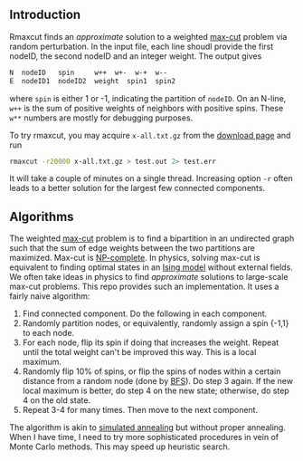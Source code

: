 ## Introduction

Rmaxcut finds an *approximate* solution to a weighted [max-cut][max-cut]
problem via random perturbation. In the input file, each line shoudl provide
the first nodeID, the second nodeID and an integer weight. The output gives
```txt
N  nodeID   spin     w++  w+-  w-+  w--
E  nodeID1  nodeID2  weight  spin1  spin2
```
where `spin` is either 1 or -1, indicating the partition of `nodeID`. On an
N-line, `w++` is the sum of positive weights of neighbors with positive spins.
These `w**` numbers are mostly for debugging purposes.

To try rmaxcut, you may acquire `x-all.txt.gz` from the [download
page][download] and run
```sh
rmaxcut -r20000 x-all.txt.gz > test.out 2> test.err
```
It will take a couple of minutes on a single thread. Increasing option `-r`
often leads to a better solution for the largest few connected components.

## Algorithms

The weighted [max-cut][max-cut] problem is to find a bipartition in an
undirected graph such that the sum of edge weights between the two partitions 
are maximized. Max-cut is [NP-complete][np-comp]. In physics, solving max-cut
is equivalent to finding optimal states in an [Ising model][ising] without
external fields. We often take ideas in physics to find *approximate* solutions
to large-scale max-cut problems. This repo provides such an implementation.
It uses a fairly naive algorithm:

1. Find connected component. Do the following in each component.
2. Randomly partition nodes, or equivalently, randomly assign a spin {-1,1} to
   each node.
3. For each node, flip its spin if doing that increases the weight. Repeat
   until the total weight can't be improved this way. This is a local maximum.
4. Randomly flip 10% of spins, or flip the spins of nodes within a certain
   distance from a random node (done by [BFS][bfs]). Do step 3 again. If the
   new local maximum is better, do step 4 on the new state; otherwise, do step
   4 on the old state.
5. Repeat 3-4 for many times. Then move to the next component.

The algorithm is akin to [simulated annealing][sa] but without proper annealing.
When I have time, I need to try more sophisticated procedures in vein of
Monte Carlo methods. This may speed up heuristic search.

[max-cut]: https://en.wikipedia.org/wiki/Maximum_cut
[np-comp]: https://en.wikipedia.org/wiki/NP-completeness
[ising]: https://en.wikipedia.org/wiki/Ising_model#Connection_to_graph_maximum_cut
[sa]: https://en.wikipedia.org/wiki/Simulated_annealing
[download]: https://github.com/lh3/rmaxcut/releases/tag/data1
[bfs]: https://en.wikipedia.org/wiki/Breadth-first_search

